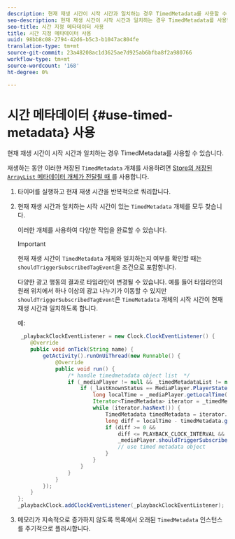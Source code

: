 ```yaml
---
description: 현재 재생 시간이 시작 시간과 일치하는 경우 TimedMetadata를 사용할 수 있습니다.
seo-description: 현재 재생 시간이 시작 시간과 일치하는 경우 TimedMetadata를 사용할 수 있습니다.
seo-title: 시간 지정 메타데이터 사용
title: 시간 지정 메타데이터 사용
uuid: 98bb8c08-2794-42d6-b5c3-b1047ac804fe
translation-type: tm+mt
source-git-commit: 23a48208ac1d3625ae7d925ab6bfba8f2a980766
workflow-type: tm+mt
source-wordcount: '168'
ht-degree: 0%

---
```



# 시간 메타데이터 {#use-timed-metadata} 사용

현재 재생 시간이 시작 시간과 일치하는 경우 TimedMetadata를 사용할 수 있습니다.

재생하는 동안 이러한 저장된 `TimedMetadata` 개체를 사용하려면 [Store의 저장된 `ArrayList` 메타데이터 개체가 전달될 때 ](../../ad-insertion/custom-tags-configure/android-1.4-timed-metadata-store.md)를 사용합니다.

1. 타이머를 실행하고 현재 재생 시간을 반복적으로 쿼리합니다.
1. 현재 재생 시간과 일치하는 시작 시간이 있는 `TimedMetadata` 개체를 모두 찾습니다.

   이러한 개체를 사용하여 다양한 작업을 완료할 수 있습니다.

   >[!IMPORTANT]
   >
   >현재 재생 시간이 `TimedMetadata` 개체와 일치하는지 여부를 확인할 때는 `shouldTriggerSubscribedTagEvent`을 조건으로 포함합니다.

   다양한 광고 행동의 결과로 타임라인이 변경될 수 있습니다. 예를 들어 타임라인의 원래 위치에서 하나 이상의 광고 나누기가 이동할 수 있지만 `shouldTriggerSubscribedTagEvent`은 `TimeMetadata` 개체의 시작 시간이 현재 재생 시간과 일치하도록 합니다.

   예:

   ```java
    _playbackClockEventListener = new Clock.ClockEventListener() {
       @Override
       public void onTick(String name) {
           getActivity().runOnUiThread(new Runnable() {
               @Override
               public void run() {
                   /* handle timedmetadata object list  */ 
                   if (_mediaPlayer != null && _timedMetadataList != null && _timedMetadataList.size() > 0) {
                       if (_lastKnownStatus == MediaPlayer.PlayerState.PLAYING) {
                           long localTime = _mediaPlayer.getLocalTime();
                           Iterator<TimedMetadata> iterator = _timedMetadataList.iterator(); 
                           while (iterator.hasNext()) {
                               TimedMetadata timedMetadata = iterator.next();
                               long diff = localTime - timedMetadata.getTime();
                               if (diff >= 0 &&
                                   diff <= PLAYBACK_CLOCK_INTERVAL &&
                                   _mediaPlayer.shouldTriggerSubscribedTagEvent()) {
                                   // use timed metadata object
                               }
                           }
                       }
                   }
               }
           });
       }
   };
   _playbackClock.addClockEventListener(_playbackClockEventListener);
   ```

1. 메모리가 지속적으로 증가하지 않도록 목록에서 오래된 `TimedMetadata` 인스턴스를 주기적으로 플러시합니다.
